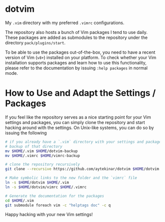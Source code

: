 # dotvim

My `.vim` directory with my preferred `.vimrc` configurations.

The repository also hosts a bunch of Vim packages I tend to use daily. These
packages are added as submodules to the repository under the directory
`pack/plugins/start`.

To be able to use the packages out-of-the-box, you need to have a recent version
of Vim (`v8+`) installed on your platform. To check whether your Vim
installation supports packages and learn how to use this functionality, please
refer to the documentation by issuing `:help packages` in normal mode.

# How to Use and Adapt the Settings / Packages

If you feel like the repository serves as a nice starting point for your Vim
settings and packages, you can simply clone the repository and start hacking
around with the settings. On Unix-like systems, you can do so by issuing the
following

```bash
# if you already have a `.vim` directory with your settings and packages, make a
# backup of that directory
mv $HOME/.vim $HOME/dotvim-backup
mv $HOME/.vimrc $HOME/vimrc-backup

# clone the repository recursively
git clone --recursive https://github.com/aytekinar/dotvim $HOME/dotvim

# Make symbolic links to the new folder and the `vimrc` file
ln -s $HOME/dotvim $HOME/.vim
ln -s $HOME/dotvim/vimrc $HOME/.vimrc

# Generate the documentation for the packages
cd $HOME/.vim
git submodule foreach vim -c "helptags doc" -c q
```

Happy hacking with your new Vim settings!
